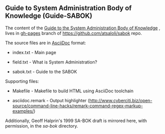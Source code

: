 Guide to System Administration Body of Knowledge (Guide-SABOK)
--------------------------------------------------------------

The content of the [Guide to the System Administration Body of Knowledge](www.sabok.org) ,
lives in [gh-pages](http://pages.github.com) branch of https://github.com/atsaloli/sabok repo.

The source files are in [AsciiDoc](http://www.methods.co.nz/asciidoc) format:

* index.txt - Main page
 
* field.txt - What is System Administration?

* sabok.txt - Guide to the SABOK

Supporting files:

* Makefile - Makefile to build HTML using AsciiDoc toolchain

* asciidoc.remark - Output highlighter (http://www.cyberciti.biz/open-source/command-line-hacks/remark-command-regex-markup-examples/)

Additionally, Geoff Halprin's 1999 SA-BOK draft is mirrored here, with permission, in the *sa-bok* directory.

